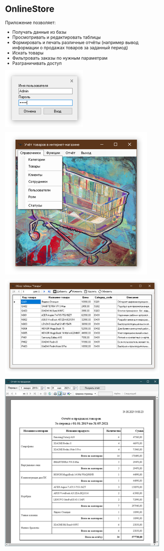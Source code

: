 # OnlineStore

Приложение позволяет:
- Получать данные из базы
- Просмотривать и редактировать таблицы
- Формировать и печать различные отчёты (например вывод информации о продажах товаров за заданный период)
- Искать товары
- Фильтровать заказы по нужным параметрам
- Разграничивать доступ



![Main view](./Images/Login.png)

![Main view](./Images/Main.png)

![Main view](./Images/Product.png)

![Main view](./Images/Report2.png)
